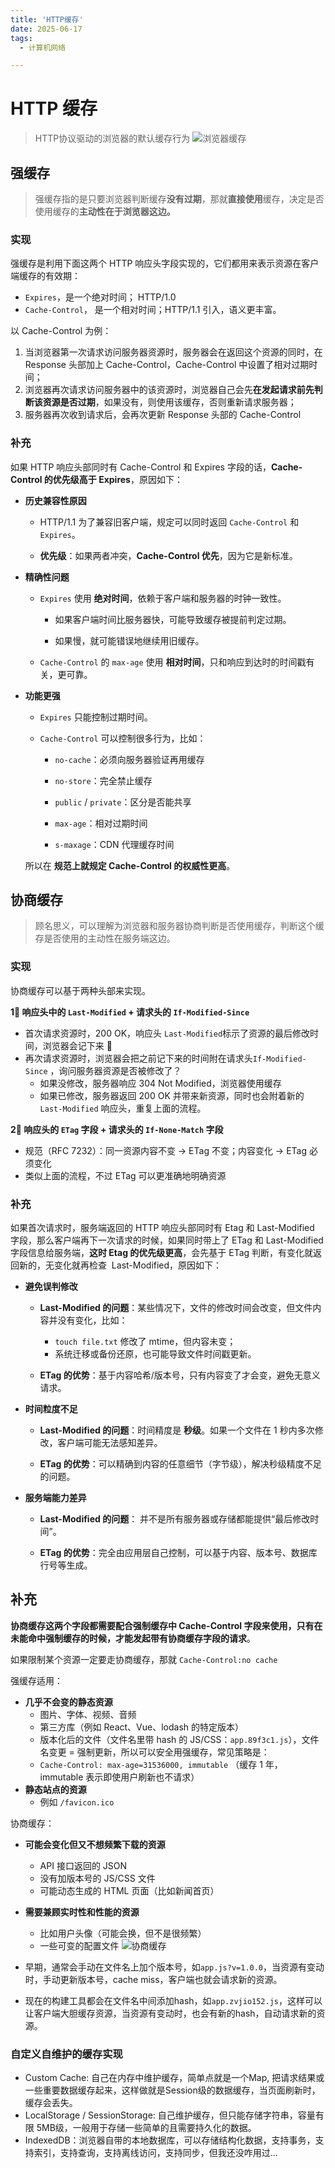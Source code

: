 ```yaml
---
title: 'HTTP缓存'
date: 2025-06-17
tags:
  - 计算机网络

---
```

# HTTP 缓存

> HTTP协议驱动的浏览器的默认缓存行为
![浏览器缓存](../../assets/browserCache.png)

## 强缓存

>强缓存指的是只要浏览器判断缓存**没有过期**，那就**直接使用**缓存，决定是否使用缓存的**主动性在于浏览器这边。**

### 实现

强缓存是利用下面这两个 HTTP 响应头字段实现的，它们都用来表示资源在客户端缓存的有效期：
- `Expires`，是一个绝对时间； HTTP/1.0
- `Cache-Control`， 是一个相对时间；HTTP/1.1 引入，语义更丰富。

以  Cache-Control 为例：
1. 当浏览器第一次请求访问服务器资源时，服务器会在返回这个资源的同时，在 Response 头部加上 Cache-Control，Cache-Control 中设置了相对过期时间；
2. 浏览器再次请求访问服务器中的该资源时，浏览器自己会先**在发起请求前先判断该资源是否过期**，如果没有，则使用该缓存，否则重新请求服务器；
3. 服务器再次收到请求后，会再次更新 Response 头部的 Cache-Control

### 补充
如果 HTTP 响应头部同时有 Cache-Control 和 Expires 字段的话，**Cache-Control 的优先级高于 Expires**，原因如下：

- **历史兼容性原因**

    - HTTP/1.1 为了兼容旧客户端，规定可以同时返回 `Cache-Control` 和 `Expires`。
        
    - **优先级**：如果两者冲突，**Cache-Control 优先**，因为它是新标准。
        
- **精确性问题**
    
    - `Expires` 使用 **绝对时间**，依赖于客户端和服务器的时钟一致性。
        
        - 如果客户端时间比服务器快，可能导致缓存被提前判定过期。
            
        - 如果慢，就可能错误地继续用旧缓存。
            
    - `Cache-Control` 的 `max-age` 使用 **相对时间**，只和响应到达时的时间戳有关，更可靠。
        
- **功能更强**
    
    - `Expires` 只能控制过期时间。
        
    - `Cache-Control` 可以控制很多行为，比如：
        
        - `no-cache`：必须向服务器验证再用缓存
            
        - `no-store`：完全禁止缓存
            
        - `public` / `private`：区分是否能共享
            
        - `max-age`：相对过期时间
            
        - `s-maxage`：CDN 代理缓存时间
            
    所以在 **规范上就规定 Cache-Control 的权威性更高**。

## 协商缓存

>顾名思义，可以理解为浏览器和服务器协商判断是否使用缓存，判断这个缓存是否使用的主动性在服务端这边。

### 实现

协商缓存可以基于两种头部来实现。

**1‍⃣ 响应头中的 `Last-Modified` + 请求头的 `If-Modified-Since`** 
- 首次请求资源时，200 OK，响应头 `Last-Modified`标示了资源的最后修改时间，浏览器会记下来 📓
- 再次请求资源时，浏览器会把之前记下来的时间附在请求头`If-Modified-Since` ，询问服务器资源是否被修改了？
	- 如果没修改，服务器响应 304 Not Modified，浏览器使用缓存
	- 如果已修改，服务器返回 200 OK 并带来新资源，同时也会附着新的 `Last-Modified` 响应头，重复上面的流程。

**2‍⃣ 响应头的 `ETag` 字段 + 请求头的 `If-None-Match` 字段**
- 规范（RFC 7232）：同一资源内容不变 → ETag 不变；内容变化 → ETag 必须变化
- 类似上面的流程，不过 ETag 可以更准确地明确资源

### 补充
如果首次请求时，服务端返回的 HTTP 响应头部同时有 Etag 和 Last-Modified 字段，那么客户端再下一次请求的时候，如果同时带上了 ETag 和 Last-Modified 字段信息给服务端，**这时 Etag 的优先级更高**，会先基于 ETag 判断，有变化就返回新的，无变化就再检查  Last-Modified，原因如下：

-  **避免误判修改**
	- **Last-Modified 的问题**：某些情况下，文件的修改时间会改变，但文件内容并没有变化，比如：
	    
	    - `touch file.txt` 修改了 mtime，但内容未变；
	    - 系统迁移或备份还原，也可能导致文件时间戳更新。
        
	- **ETag 的优势**：基于内容哈希/版本号，只有内容变了才会变，避免无意义请求。

- **时间粒度不足**
	- **Last-Modified 的问题**：时间精度是 **秒级**。如果一个文件在 1 秒内多次修改，客户端可能无法感知差异。
	    
	- **ETag 的优势**：可以精确到内容的任意细节（字节级），解决秒级精度不足的问题。
- **服务端能力差异**
	- **Last-Modified 的问题**： 并不是所有服务器或存储都能提供“最后修改时间”。
	    
	- **ETag 的优势**：完全由应用层自己控制，可以基于内容、版本号、数据库行号等生成。


## 补充

**协商缓存这两个字段都需要配合强制缓存中 Cache-Control 字段来使用，只有在未能命中强制缓存的时候，才能发起带有协商缓存字段的请求**。

如果限制某个资源一定要走协商缓存，那就 `Cache-Control:no cache`


强缓存适用：
- **几乎不会变的静态资源**
    - 图片、字体、视频、音频
    - 第三方库（例如 React、Vue、lodash 的特定版本）
    - 版本化后的文件（文件名里带 hash 的 JS/CSS：`app.89f3c1.js`），文件名变更 = 强制更新，所以可以安全用强缓存，常见策略是：
    - `Cache-Control: max-age=31536000, immutable`
    （缓存 1 年，immutable 表示即使用户刷新也不请求）    
- **静态站点的资源**
    - 例如 `/favicon.ico`

协商缓存：
- **可能会变化但又不想频繁下载的资源**
    - API 接口返回的 JSON
    - 没有加版本号的 JS/CSS 文件
    - 可能动态生成的 HTML 页面（比如新闻首页）
    
- **需要兼顾实时性和性能的资源**
    - 比如用户头像（可能会换，但不是很频繁）
    - 一些可变的配置文件
![协商缓存](../../assets/协商缓存.png)

- 早期，通常会手动在文件名上加个版本号，如`app.js?v=1.0.0`，当资源有变动时，手动更新版本号，cache miss，客户端也就会请求新的资源。
- 现在的构建工具都会在文件名中间添加hash，如`app.zvjio152.js`，这样可以让客户端大胆缓存资源，当资源有变动时，也会有新的hash，自动请求新的资源。

### 自定义自维护的缓存实现

- Custom Cache: 自己在内存中维护缓存，简单点就是一个Map, 把请求结果或一些重要数据缓存起来，这样做就是Session级的数据缓存，当页面刷新时，缓存会丢失。
- LocalStorage / SessionStorage: 自己维护缓存，但只能存储字符串，容量有限 5MB级，一般用于存储一些简单的且需要持久化的数据。
- IndexedDB：浏览器自带的本地数据库，可以存储结构化数据，支持事务，支持索引，支持查询，支持离线访问，支持同步，但我还没咋用过...
